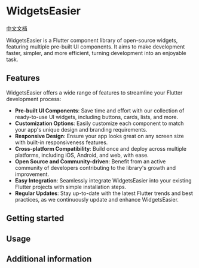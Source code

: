 # WidgetsEasier

[中文文档](https://github.com/jacklee1995/widgets_easier/blob/master/README_CN.md)

WidgetsEasier is a Flutter component library of open-source widgets, featuring multiple pre-built UI components. It aims to make development faster, simpler, and more efficient, turning development into an enjoyable task.

## Features


WidgetsEasier offers a wide range of features to streamline your Flutter development process:

- **Pre-built UI Components**: Save time and effort with our collection of ready-to-use UI widgets, including buttons, cards, lists, and more.
- **Customization Options**: Easily customize each component to match your app's unique design and branding requirements.
- **Responsive Design**: Ensure your app looks great on any screen size with built-in responsiveness features.
- **Cross-platform Compatibility**: Build once and deploy across multiple platforms, including iOS, Android, and web, with ease.
- **Open Source and Community-driven**: Benefit from an active community of developers contributing to the library's growth and improvement.
- **Easy Integration**: Seamlessly integrate WidgetsEasier into your existing Flutter projects with simple installation steps.
- **Regular Updates**: Stay up-to-date with the latest Flutter trends and best practices, as we continuously update and enhance WidgetsEasier.


## Getting started


## Usage



## Additional information

